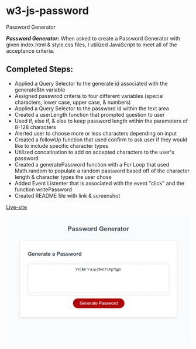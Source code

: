 # w3-js-password
Password Generator



***Password Generator:*** When asked to create a Password Generator with given index.html & style.css files, I utilized JavaScript to meet all of the acceptance criteria.

## Completed Steps:

* Applied a Query Selector to the generate id associated with the generateBtn variable
* Assigned passwrod criteria to four different variables (special characters, lower case, upper case, & numbers)
* Applied a Query Selector to the password id within the text area
* Created a userLength function that prompted question to user
* Used if, else if, & else to keep password length within the parameters of 8-128 characters
* Alerted user to choose more or less characters depending on input
* Created a followUp function that used confirm to ask user if they would like to include specific character types
* Utilized concatination to add on accepted characters to the user's password
* Created a generatePassword function with a For Loop that used Math.random to populate a random password based off of the character length & character types the user chose
* Added  Event Listenter that is associated with the event "click" and the function writePassword
* Created README file with link & screenshot

[Live-site](https://human-exp11.github.io/w3-js-password/)

![screenshot](Develop\git-images\PWSS.png)